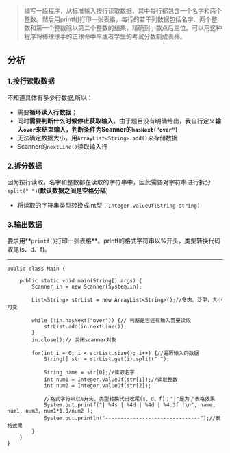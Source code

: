 >编写一段程序，从标准输入按行读取数据，其中每行都包含一个名字和两个整数。然后用printf()打印一张表格，每行的若干列数据包括名字、两个整数和第一个整数除以第二个整数的结果，精确到小数点后三位。可以用这种程序将棒球球手的击球命中率或者学生的考试分数制成表格。

## 分析
### 1.按行读取数据  
不知道具体有多少行数据,所以：  

- 需要**循环读入行数据**；  
- 同时**需要判断什么时候停止获取输入**，由于题目没有明确给出，我自行定义**输入`over`来结束输入，判断条件为Scanner的`hasNext("over")`**
- 无法确定数据大小，用`ArrayList<String>.add()`来存储数据
- Scanner的`nextLine()`读取输入行    

### 2.拆分数据  
因为按行读取，名字和整数都在读取的字符串中，因此需要对字符串进行拆分`split(" ")`(**默认数据之间是空格分隔**)  

- 将读取的字符串类型转换成int型：`Integer.valueOf(String string)`


### 3.输出数据  
要求用**`printf()`打印一张表格**。printf的格式字符串以%开头，类型转换代码收尾(s、d、f)。

***
    public class Main {
    
    	public static void main(String[] args) {
    		Scanner in = new Scanner(System.in);
    		
    		List<String> strList = new ArrayList<String>();//多态、泛型，大小可变
    		
    		while (!in.hasNext("over")) {// 判断是否还有输入需要读取
    			strList.add(in.nextLine());
    		}
    		in.close();// 关闭scanner对象
    		
    		for(int i = 0; i < strList.size(); i++) {//遍历输入的数据
    			String[] str = strList.get(i).split(" ");
    			
    			String name = str[0];//读取名字
    			int num1 = Integer.valueOf(str[1]);//读取整数
    			int num2 = Integer.valueOf(str[2]);
    			
    			//格式字符串以%开头，类型转换代码收尾(s、d、f)；"|"是为了表格效果
    			System.out.printf("| %4s | %4d | %4d | %4.3f |\n", name, num1, num2, num1*1.0/num2 );
    			System.out.println("-------------------------------");//表格效果
    		}
    	}
    }